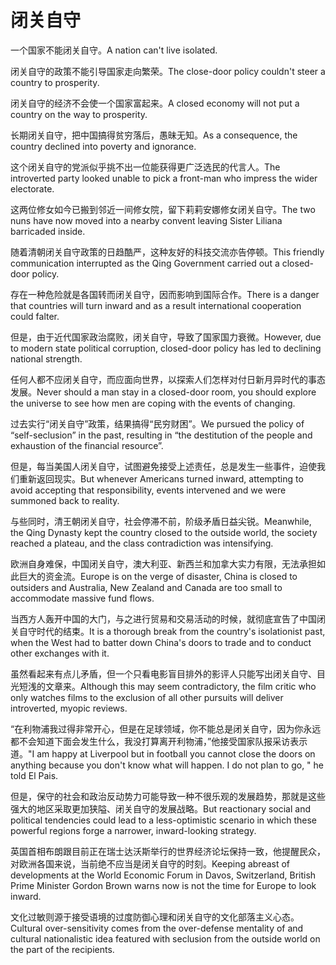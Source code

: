 # 闭关自守

<p><span class="chinese">一个国家不能闭关自守。</span><span class="english">A nation can't live isolated.</span></p>

<p><span class="chinese">闭关自守的政策不能引导国家走向繁荣。</span><span class="english">The close-door policy couldn't steer a country to prosperity.</span></p>

<p><span class="chinese">闭关自守的经济不会使一个国家富起来。</span><span class="english">A closed economy will not put a country on the way to prosperity.</span></p>

<p><span class="chinese">长期闭关自守，把中国搞得贫穷落后，愚昧无知。</span><span class="english">As a consequence, the country declined into poverty and ignorance.</span></p>

<p><span class="chinese">这个闭关自守的党派似乎挑不出一位能获得更广泛选民的代言人。</span><span class="english">The introverted party looked unable to pick a front-man who impress the wider electorate.</span></p>

<p><span class="chinese">这两位修女如今已搬到邻近一间修女院，留下莉莉安娜修女闭关自守。</span><span class="english">The two nuns have now moved into a nearby convent leaving Sister Liliana barricaded inside.</span></p>

<p><span class="chinese">随着清朝闭关自守政策的日趋酷严，这种友好的科技交流亦告停顿。</span><span class="english">This friendly communication interrupted as the Qing Government carried out a closed-door policy.</span></p>

<p><span class="chinese">存在一种危险就是各国转而闭关自守，因而影响到国际合作。</span><span class="english">There is a danger that countries will turn inward and as a result international cooperation could falter.</span></p>

<p><span class="chinese">但是，由于近代国家政治腐败，闭关自守，导致了国家国力衰微。</span><span class="english">However, due to modern state political corruption, closed-door policy has led to declining national strength.</span></p>

<p><span class="chinese">任何人都不应闭关自守，而应面向世界，以探索人们怎样对付日新月异时代的事态发展。</span><span class="english">Never should a man stay in a closed-door room, you should explore the universe to see how men are coping with the events of changing.</span></p>

<p><span class="chinese">过去实行“闭关自守”政策，结果搞得“民穷财困”。</span><span class="english">We pursued the policy of “self-seclusion” in the past, resulting in “the destitution of the people and exhaustion of the financial resource”.</span></p>

<p><span class="chinese">但是，每当美国人闭关自守，试图避免接受上述责任，总是发生一些事件，迫使我们重新返回现实。</span><span class="english">But whenever Americans turned inward, attempting to avoid accepting that responsibility, events intervened and we were summoned back to reality.</span></p>

<p><span class="chinese">与些同时，清王朝闭关自守，社会停滞不前，阶级矛盾日益尖锐。</span><span class="english">Meanwhile, the Qing Dynasty kept the country closed to the outside world, the society reached a plateau, and the class contradiction was intensifying.</span></p>

<p><span class="chinese">欧洲自身难保，中国闭关自守，澳大利亚、新西兰和加拿大实力有限，无法承担如此巨大的资金流。</span><span class="english">Europe is on the verge of disaster, China is closed to outsiders and Australia, New Zealand and Canada are too small to accommodate massive fund flows.</span></p>

<p><span class="chinese">当西方人轰开中国的大门，与之进行贸易和交易活动的时候，就彻底宣告了中国闭关自守时代的结束。</span><span class="english">It is a thorough break from the country's isolationist past, when the West had to batter down China's doors to trade and to conduct other exchanges with it.</span></p>

<p><span class="chinese">虽然看起来有点儿矛盾，但一个只看电影盲目排外的影评人只能写出闭关自守、目光短浅的文章来。</span><span class="english">Although this may seem contradictory, the film critic who only watches films to the exclusion of all other pursuits will deliver introverted, myopic reviews.</span></p>

<p><span class="chinese">“在利物浦我过得非常开心，但是在足球领域，你不能总是闭关自守，因为你永远都不会知道下面会发生什么，我没打算离开利物浦，”他接受国家队报采访表示道。</span><span class="english">"I am happy at Liverpool but in football you cannot close the doors on anything because you don't know what will happen. I do not plan to go, " he told El Pais.</span></p>

<p><span class="chinese">但是，保守的社会和政治反动势力可能导致一种不很乐观的发展趋势，那就是这些强大的地区采取更加狭隘、闭关自守的发展战略。</span><span class="english">But reactionary social and political tendencies could lead to a less-optimistic scenario in which these powerful regions forge a narrower, inward-looking strategy.</span></p>

<p><span class="chinese">英国首相布朗跟目前正在瑞士达沃斯举行的世界经济论坛保持一致，他提醒民众，对欧洲各国来说，当前绝不应当是闭关自守的时刻。</span><span class="english">Keeping abreast of developments at the World Economic Forum in Davos, Switzerland, British Prime Minister Gordon Brown warns now is not the time for Europe to look inward.</span></p>

<p><span class="chinese">文化过敏则源于接受语境的过度防御心理和闭关自守的文化部落主义心态。</span><span class="english">Cultural over-sensitivity comes from the over-defense mentality of and cultural nationalistic idea featured with seclusion from the outside world on the part of the recipients.</span></p>


